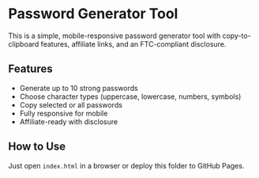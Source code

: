 # Password Generator Tool

This is a simple, mobile-responsive password generator tool with copy-to-clipboard features, affiliate links, and an FTC-compliant disclosure.

## Features
- Generate up to 10 strong passwords
- Choose character types (uppercase, lowercase, numbers, symbols)
- Copy selected or all passwords
- Fully responsive for mobile
- Affiliate-ready with disclosure

## How to Use
Just open `index.html` in a browser or deploy this folder to GitHub Pages.
